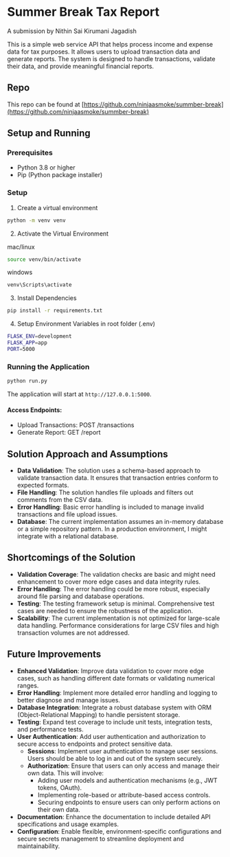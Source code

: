 # Summer Break Tax Report
A submission by Nithin Sai Kirumani Jagadish

This is a simple web service API that helps process income and expense data for tax purposes. It allows users to upload transaction data and generate reports. The system is designed to handle transactions, validate their data, and provide meaningful financial reports.

## Repo
This repo can be found at [https://github.com/ninjaasmoke/summber-break](https://github.com/ninjaasmoke/summber-break)

## Setup and Running

### Prerequisites
- Python 3.8 or higher
- Pip (Python package installer)

### Setup
1. Create a virtual environment
```bash
python -m venv venv
```

2. Activate the Virtual Environment

mac/linux
```bash
source venv/bin/activate
```

windows
```bash
venv\Scripts\activate
```
3. Install Dependencies

```bash
pip install -r requirements.txt
```

4. Setup Environment Variables in root folder (.env)
```bash
FLASK_ENV=development
FLASK_APP=app
PORT=5000
```

### Running the Application

```bash
python run.py
```
The application will start at `http://127.0.0.1:5000`.

#### Access Endpoints:

- Upload Transactions: POST /transactions
- Generate Report: GET /report

## Solution Approach and Assumptions
- **Data Validation**: The solution uses a schema-based approach to validate transaction data. It ensures that transaction entries conform to expected formats.
- **File Handling**: The solution handles file uploads and filters out comments from the CSV data.
- **Error Handling**: Basic error handling is included to manage invalid transactions and file upload issues.
- **Database**: The current implementation assumes an in-memory database or a simple repository pattern. In a production environment, I might integrate with a relational database.

## Shortcomings of the Solution
- **Validation Coverage**: The validation checks are basic and might need enhancement to cover more edge cases and data integrity rules.
- **Error Handling**: The error handling could be more robust, especially around file parsing and database operations.
- **Testing**: The testing framework setup is minimal. Comprehensive test cases are needed to ensure the robustness of the application.
- **Scalability**: The current implementation is not optimized for large-scale data handling. Performance considerations for large CSV files and high transaction volumes are not addressed.

## Future Improvements
- **Enhanced Validation**: Improve data validation to cover more edge cases, such as handling different date formats or validating numerical ranges.
- **Error Handling**: Implement more detailed error handling and logging to better diagnose and manage issues.
- **Database Integration**: Integrate a robust database system with ORM (Object-Relational Mapping) to handle persistent storage.
- **Testing**: Expand test coverage to include unit tests, integration tests, and performance tests.
- **User Authentication**: Add user authentication and authorization to secure access to endpoints and protect sensitive data.
    - **Sessions**: Implement user authentication to manage user sessions. Users should be able to log in and out of the system securely.
    - **Authorization**: Ensure that users can only access and manage their own data. This will involve:
        - Adding user models and authentication mechanisms (e.g., JWT tokens, OAuth).
        - Implementing role-based or attribute-based access controls.
        - Securing endpoints to ensure users can only perform actions on their own data.
- **Documentation**: Enhance the documentation to include detailed API specifications and usage examples.
- **Configuration**: Enable flexible, environment-specific configurations and secure secrets management to streamline deployment and maintainability.
